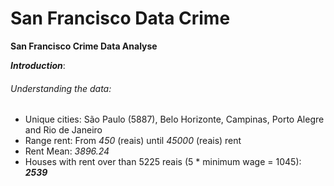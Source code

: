 # San Francisco Data Crime # 

**San Francisco Crime Data Analyse**

***Introduction***: 
###### *Understanding the data:*

* Unique cities: São Paulo (5887), Belo Horizonte, Campinas, Porto Alegre and Rio de Janeiro
* Range rent: From *450* (reais) until *45000* (reais) rent
* Rent Mean: *3896.24*
* Houses with rent over than 5225 reais (5 * minimum wage = 1045): ***2539***

